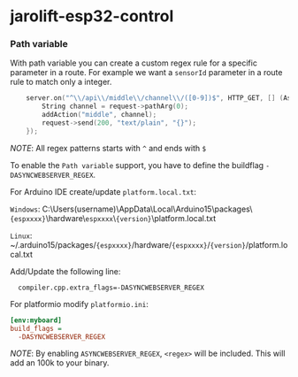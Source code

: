 # jarolift-esp32-control


### Path variable

With path variable you can create a custom regex rule for a specific parameter in a route. 
For example we want a `sensorId` parameter in a route rule to match only a integer.

```cpp
    server.on("^\\/api\\/middle\\/channel\\/([0-9])$", HTTP_GET, [] (AsyncWebServerRequest *request) {
        String channel = request->pathArg(0); 
        addAction("middle", channel);
        request->send(200, "text/plain", "{}");
    });
```
*NOTE*: All regex patterns starts with `^` and ends with `$`

To enable the `Path variable` support, you have to define the buildflag `-DASYNCWEBSERVER_REGEX`.


For Arduino IDE create/update `platform.local.txt`:

`Windows`: C:\Users\(username)\AppData\Local\Arduino15\packages\\`{espxxxx}`\hardware\\`espxxxx`\\`{version}`\platform.local.txt

`Linux`: ~/.arduino15/packages/`{espxxxx}`/hardware/`{espxxxx}`/`{version}`/platform.local.txt

Add/Update the following line:
```
  compiler.cpp.extra_flags=-DASYNCWEBSERVER_REGEX
```

For platformio modify `platformio.ini`:
```ini
[env:myboard]
build_flags = 
  -DASYNCWEBSERVER_REGEX
```
*NOTE*: By enabling `ASYNCWEBSERVER_REGEX`, `<regex>` will be included. This will add an 100k to your binary.